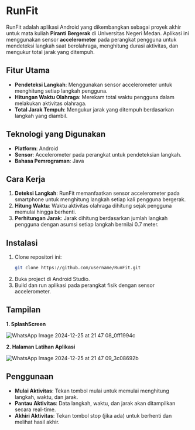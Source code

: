 # RunFit

RunFit adalah aplikasi Android yang dikembangkan sebagai proyek akhir untuk mata kuliah **Piranti Bergerak** di Universitas Negeri Medan. Aplikasi ini menggunakan sensor **accelerometer** pada perangkat pengguna untuk mendeteksi langkah saat berolahraga, menghitung durasi aktivitas, dan mengukur total jarak yang ditempuh.

## Fitur Utama
- **Pendeteksi Langkah**: Menggunakan sensor accelerometer untuk menghitung setiap langkah pengguna.
- **Hitungan Waktu Olahraga**: Merekam total waktu pengguna dalam melakukan aktivitas olahraga.
- **Total Jarak Tempuh**: Mengukur jarak yang ditempuh berdasarkan langkah yang diambil.

## Teknologi yang Digunakan
- **Platform**: Android
- **Sensor**: Accelerometer pada perangkat untuk pendeteksian langkah.
- **Bahasa Pemrograman**: Java 

## Cara Kerja
1. **Deteksi Langkah**: RunFit memanfaatkan sensor accelerometer pada smartphone untuk menghitung langkah setiap kali pengguna bergerak.
2. **Hitung Waktu**: Waktu aktivitas olahraga dihitung sejak pengguna memulai hingga berhenti.
3. **Perhitungan Jarak**: Jarak dihitung berdasarkan jumlah langkah pengguna dengan asumsi setiap langkah bernilai 0.7 meter.

## Instalasi
1. Clone repositori ini:
   ```bash
   git clone https://github.com/username/RunFit.git
   ```
2. Buka project di Android Studio.
3. Build dan run aplikasi pada perangkat fisik dengan sensor accelerometer.

## Tampilan
**1. SplashScreen**

![WhatsApp Image 2024-12-25 at 21 47 08_0ff1994c](https://github.com/user-attachments/assets/a0cc900e-5cbb-4333-8c50-ef49576a77a3)

**2. Halaman Latihan Aplikasi**

![WhatsApp Image 2024-12-25 at 21 47 09_3c08692b](https://github.com/user-attachments/assets/828fff9c-4b8c-43ce-a19f-6ca3c6ea21d9)

## Penggunaan
- **Mulai Aktivitas**: Tekan tombol mulai untuk memulai menghitung langkah, waktu, dan jarak.
- **Pantau Aktivitas**: Data langkah, waktu, dan jarak akan ditampilkan secara real-time.
- **Akhiri Aktivitas**: Tekan tombol stop (jika ada) untuk berhenti dan melihat hasil akhir.
